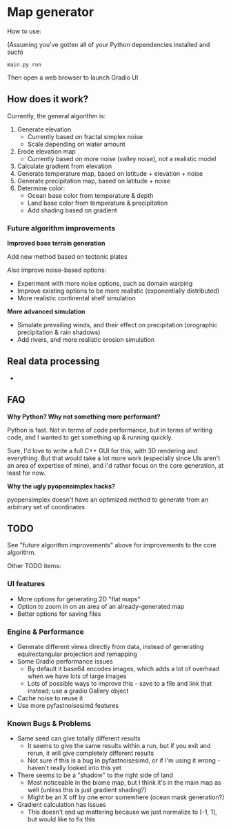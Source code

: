 # Map generator

How to use:

(Assuming you've gotten all of your Python dependencies installed and such)

`main.py run`

Then open a web browser to launch Gradio UI

## How does it work?

Currently, the general algorithm is:

1. Generate elevation
	- Currently based on fractal simplex noise
	- Scale depending on water amount
2. Erode elevation map
	- Currently based on more noise (valley noise), not a realistic model
3. Calculate gradient from elevation
4. Generate temperature map, based on latitude + elevation + noise
5. Generate precipitation map, based on latitude + noise
6. Determine color:
	- Ocean base color from temperature & depth
	- Land base color from temperature & precipitation
	- Add shading based on gradient

### Future algorithm improvements

**Improved base terrain generation**

Add new method based on tectonic plates

Also improve noise-based options:

* Experiment with more noise options, such as domain warping
* Improve existing options to be more realistic (exponentially distributed)
* More realistic continental shelf simulation

**More advanced simulation**

* Simulate prevailing winds, and their effect on precipitation (orographic precipitation & rain shadows)
* Add rivers, and more realistic erosion simulation

## Real data processing

-



## FAQ

**Why Python? Why not something more performant?**

Python is fast. Not in terms of code performance, but in terms of writing code, and I wanted to get something up & running quickly.

Sure, I'd love to write a full C++ GUI for this, with 3D rendering and everything. But that would take a lot more work (especially since UIs aren't an area of expertise of mine), and I'd rather focus on the core generation, at least for now.

**Why the ugly pyopensimplex hacks?**

pyopensimplex doesn't have an optimized method to generate from an arbitrary set of coordinates

## TODO

See "future algorithm improvements" above for improvements to the core algorithm.

Other TODO items:

### UI features

* More options for generating 2D "flat maps"
* Option to zoom in on an area of an already-generated map
* Better options for saving files

### Engine & Performance

* Generate different views directly from data, instead of generating equirectangular projection and remapping
* Some Gradio performance issues
	* By default it base64 encodes images, which adds a lot of overhead when we have lots of large images
	* Lots of possible ways to improve this - save to a file and link that instead; use a gradio Gallery object
* Cache noise to reuse it
* Use more pyfastnoisesimd features

### Known Bugs & Problems

* Same seed can give totally different results
	* It seems to give the same results within a run, but if you exit and rerun, it will give completely different results
	* Not sure if this is a bug in pyfastnoisesimd, or if I'm using it wrong - haven't really looked into this yet
* There seems to be a "shadow" to the right side of land
	* Most noticeable in the biome map, but I think it's in the main map as well (unless this is just gradient shading?)
	* Might be an X off by one error somewhere (ocean mask generation?)
* Gradient calculation has issues
	* This doesn't end up mattering because we just normalize to [-1, 1], but would like to fix this

